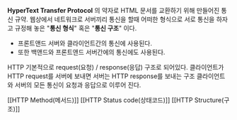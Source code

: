 
**HyperText Transfer Protocol** 의 약자로 HTML 문서를 교환하기 위해 만들어진 통신 규약.
웹상에서 네트워크로 서버끼리 통신을 할때 어떠한 형식으로 서로 통신을 하자고 규정해 놓은 "**통신 형식**" 혹은 "**통신 구조**" 이다. 
- 프론트앤드 서버와 클라이언트간의 통신에 사용된다. 
- 또한 백앤드와 프론트앤드 서버간에의 통신에도 사용된다.

HTTP 기본적으로 request(요청) / response(응답) 구조로 되어있다. 
클라이언트가 HTTP request를 서버에 보내면 서버는 HTTP response를 보내는 구조 클라이언트와 서버의 모든 통신이 요청과 응답으로 이루어 진다.

[[HTTP Method(메서드)]]
[[HTTP Status code(상태코드)]]
[[HTTP Structure(구조)]]